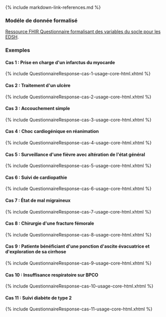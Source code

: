 {% include markdown-link-references.md %}


### Modéle de donnée formalisé

[Ressource FHIR Questionnaire formalisant des variables du socle pour les EDSH](Questionnaire-UsageCore.html).

### Exemples

#### Cas 1 : Prise en charge d'un infarctus du myocarde

{% include QuestionnaireResponse-cas-1-usage-core-html.xhtml %}

#### Cas 2 : Traitement d'un ulcère

{% include QuestionnaireResponse-cas-2-usage-core-html.xhtml %}

#### Cas 3 : Accouchement simple

{% include QuestionnaireResponse-cas-3-usage-core-html.xhtml %}

#### Cas 4 : Choc cardiogénique en réanimation

{% include QuestionnaireResponse-cas-4-usage-core-html.xhtml %}

#### Cas 5 : Surveillance d'une fièvre avec altération de l'état général

{% include QuestionnaireResponse-cas-5-usage-core-html.xhtml %}

#### Cas 6 : Suivi de cardiopathie

{% include QuestionnaireResponse-cas-6-usage-core-html.xhtml %}

#### Cas 7 : État de mal migraineux

{% include QuestionnaireResponse-cas-7-usage-core-html.xhtml %}

#### Cas 8 : Chirurgie d'une fracture fémorale

{% include QuestionnaireResponse-cas-8-usage-core-html.xhtml %}

#### Cas 9 : Patiente bénéficiant d'une ponction d'ascite évacuatrice et d'exploration de sa cirrhose

{% include QuestionnaireResponse-cas-9-usage-core-html.xhtml %}

#### Cas 10 : Insuffisance respiratoire sur BPCO

{% include QuestionnaireResponse-cas-10-usage-core-html.xhtml %}

#### Cas 11 : Suivi diabète de type 2

{% include QuestionnaireResponse-cas-11-usage-core-html.xhtml %}
